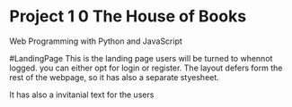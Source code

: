 # Project 1 0 The House of Books

Web Programming with Python and JavaScript

#LandingPage
This is the landing page users will be turned to whennot logged. you can either opt for login or register. The layout defers form the rest of the webpage, so it has also a separate styesheet.

It has also a invitanial text for the users
